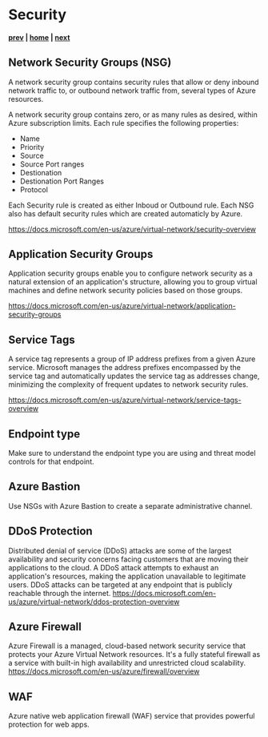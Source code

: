# Security

#### [prev](./topology.md) | [home](./welcome.md)  | [next](./mgmt.md)

## Network Security Groups (NSG)
A network security group contains security rules that allow or deny inbound network traffic to, or outbound network traffic from, several types of Azure resources.

A network security group contains zero, or as many rules as desired, within Azure subscription limits. Each rule specifies the following properties:

* Name
* Priority
* Source
* Source Port ranges
* Destionation 
* Destionation Port Ranges
* Protocol

Each Security rule is created as either Inboud or Outbound rule.
Each NSG also has default security rules which are created automaticly by Azure.

https://docs.microsoft.com/en-us/azure/virtual-network/security-overview

## Application Security Groups
Application security groups enable you to configure network security as a natural extension of an application's structure, allowing you to group virtual machines and define network security policies based on those groups. 

https://docs.microsoft.com/en-us/azure/virtual-network/application-security-groups

## Service Tags
A service tag represents a group of IP address prefixes from a given Azure service. Microsoft manages the address prefixes encompassed by the service tag and automatically updates the service tag as addresses change, minimizing the complexity of frequent updates to network security rules.

https://docs.microsoft.com/en-us/azure/virtual-network/service-tags-overview

## Endpoint type
Make sure to understand the endpoint type you are using and threat model controls for that endpoint.

## Azure Bastion
Use NSGs with Azure Bastion to create a separate administrative channel.

## DDoS Protection
Distributed denial of service (DDoS) attacks are some of the largest availability and security concerns facing customers that are moving their applications to the cloud. A DDoS attack attempts to exhaust an application's resources, making the application unavailable to legitimate users. DDoS attacks can be targeted at any endpoint that is publicly reachable through the internet.
https://docs.microsoft.com/en-us/azure/virtual-network/ddos-protection-overview

## Azure Firewall
Azure Firewall is a managed, cloud-based network security service that protects your Azure Virtual Network resources. It's a fully stateful firewall as a service with built-in high availability and unrestricted cloud scalability.
https://docs.microsoft.com/en-us/azure/firewall/overview

## WAF
Azure native web application firewall (WAF) service that provides powerful protection for web apps.
